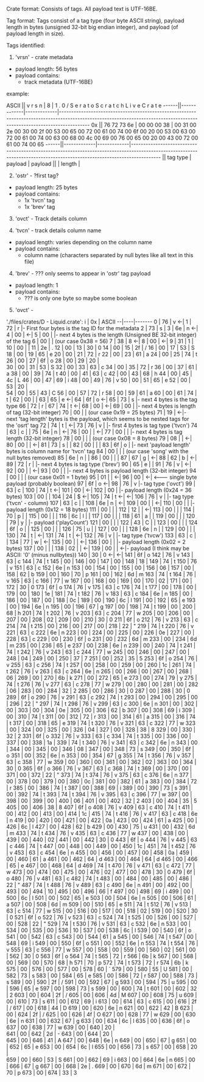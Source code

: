 Crate format:
Consists of tags.
All payload text is UTF-16BE.

Tag format:
Tags consist of a tag type (four byte ASCII string), payload length in bytes (unsigned 32-bit big endian integer), and payload (of payload length in size).

Tags identified:

1. 'vrsn' - crate metadata
  - payload length: 56 bytes
  - payload contains:
    - track metadata (UTF-16BE)

example:

ASCII || v  r  s  n  |          8  |    1     .     0     /     S     e     r     a     t     o           S     c     r     a     t     c     h     L     i     v     e           C     r     a     t     e
------||-------------|-------------|------------------------------------------------------------------------------------------------------------------------------------------------------------------------
   0x || 76 72 73 6e | 00 00 00 38 | 00 31 00 2e 00 30 00 2f 00 53 00 65 00 72 00 61 00 74 00 6f 00 20 00 53 00 63 00 72 00 61 00 74 00 63 00 68 00 4c 00 69 00 76 00 65 00 20 00 43 00 72 00 61 00 74 00 65
------||-------------|-------------|------------------------------------------------------------------------------------------------------------------------------------------------------------------------
      ||  tag type   |    payload  |   payload
      ||             |    length   |


2. 'ostr' - ?first tag?
  - payload length: 25 bytes
  - payload contains:
    - 1x 'tvcn' tag
    - 1x 'brev' tag

3. 'ovct' - Track details column 

3. 'tvcn' - track details column name
  - payload length: varies depending on the column name
  - payload contains:
    - column name (characters separated by null bytes like all text in this file)

4. 'brev' - ??? only seems to appear in 'ostr' tag payload
  - payload length: 1
  - payload contains:
    - ??? is only one byte so maybe some boolean

5. 'ovct' - 


'./files/crates/D - Liquid.crate':
i | 0x | ASCII
--|----|-------
0 | 76 | v  <-|
1 | 72 | r    |- First four bytes is the tag ID for the metadata
2 | 73 | s    |
3 | 6e | n  <-|
4 | 00 |    <-|
5 | 00 |      |- next 4 bytes is the length (Unsigned BE 32-bit integer) of the tag
6 | 00 |      |  (our case 0x38 = 56)
7 | 38 | 8  <-|
8 | 00 |    <-|
9 | 31 | 1    |
10 | 00 |     |
11 | 2e | .
12 | 00 | 
13 | 30 | 0
14 | 00 | 
15 | 2f | /
16 | 00 | 
17 | 53 | S
18 | 00 | 
19 | 65 | e
20 | 00 | 
21 | 72 | r
22 | 00 | 
23 | 61 | a
24 | 00 | 
25 | 74 | t
26 | 00 | 
27 | 6f | o
28 | 00 | 
29 | 20 |  
30 | 00 | 
31 | 53 | S
32 | 00 | 
33 | 63 | c
34 | 00 | 
35 | 72 | r
36 | 00 | 
37 | 61 | a
38 | 00 | 
39 | 74 | t
40 | 00 | 
41 | 63 | c
42 | 00 | 
43 | 68 | h
44 | 00 | 
45 | 4c | L
46 | 00 | 
47 | 69 | i
48 | 00 | 
49 | 76 | v
50 | 00 | 
51 | 65 | e
52 | 00 | 
53 | 20 |  
54 | 00 | 
55 | 43 | C
56 | 00 | 
57 | 72 | r
58 | 00 | 
59 | 61 | a
60 | 00 | 
61 | 74 | t   |
62 | 00 |     |
63 | 65 | e <-|
64 | 6f | o <-|
65 | 73 | s   |- next 4 bytes is the tag type
66 | 72 | r   |
67 | 74 | t <-|
68 | 00 |   <-|
69 | 00 |     |- next 4 bytes is length of tag (32-bit integer)
70 | 00 |     |  (our case 0x19 = 25 bytes)
71 | 19 |   <-|- next 'tag length' bytes is the payload, which seems to be nested tags for the 'osrt' tag
72 | 74 | t   | <-|
73 | 76 | v   |   |- first 4 bytes is tag type ('tvcn')
74 | 63 | c   |   |
75 | 6e | n   | <-|
76 | 00 |     | <-|
77 | 00 |     |   |- next 4 bytes is tag length (32-bit integer)
78 | 00 |     |   |  (our case 0x08 = 8 bytes)
79 | 08 |     | <-|
80 | 00 |     | <-|
81 | 73 | s   |   |
82 | 00 |     |   |
83 | 6f | o   |   |- next 'payload length' bytes is column name for 'tvcn' tag
84 | 00 |     |   |  (our case 'song' with the null bytes removed)
85 | 6e | n   |   |
86 | 00 |     |   |
87 | 67 | g   | <-|
88 | 62 | b   | <-|
89 | 72 | r   |   |- next 4 bytes is tag type ('brev')
90 | 65 | e   |   |
91 | 76 | v   | <-|
92 | 00 |     | <-|
93 | 00 |     |   |- next 4 bytes is payload length (32-bit integer)
94 | 00 |     |   |  (our case 0x01 = 1 byte)
95 | 01 |     | <-|
96 | 00 |   <-| <--- single byte payload (probably boolean)
97 | 6f | o   <-|
98 | 76 | v     |- tag type ('ovct')
99 | 63 | c     |
100 | 74 | t  <-|
101 | 00 |    <-|
102 | 00 |      |- payload length (0x24 = 36 bytes)
103 | 00 |      |
104 | 24 | $  <-|
105 | 74 | t  <-| <-|
106 | 76 | v    |   |- tag type ('tvcn' - column)
107 | 63 | c    |   |
108 | 6e | n    | <-|
109 | 00 |      | <-|
110 | 00 |      |   |- payload length (0x12 = 18 bytes)
111 | 00 |      |   |
112 | 12 |      | <-|
113 | 00 |      |   |
114 | 70 | p    |   |
115 | 00 |      |   |
116 | 6c | l    |   |
117 | 00 |      |   |
118 | 61 | a    |   |
119 | 00 |      |   |
120 | 79 | y    |   |- payload ('playCount')
121 | 00 |      |   |
122 | 43 | C    |   |
123 | 00 |      |   |
124 | 6f | o    |   |
125 | 00 |      |   |
126 | 75 | u    |   |
127 | 00 |      |   |
128 | 6e | n    |   |
129 | 00 |      |   |
130 | 74 | t    | <-|
131 | 74 | t    | <-|
132 | 76 | v    |   |- tag type ('tvcw')
133 | 63 | c    |   |
134 | 77 | w    | <-|
135 | 00 |      | <-|
136 | 00 |      |   |- payload length (0x02 = 2 bytes)
137 | 00 |      |   |
138 | 02 |      | <-|
139 | 00 |      | <-|- payload (I think may be ASCII: '0' (minus nullbytes))
140 | 30 | 0  <-| <-|
141 | 6f | o
142 | 76 | v
143 | 63 | c
144 | 74 | t
145 | 00 | 
146 | 00 | 
147 | 00 | 
148 | 18 | 
149 | 74 | t
150 | 76 | v
151 | 63 | c
152 | 6e | n
153 | 00 | 
154 | 00 | 
155 | 00 | 
156 | 06 | 
157 | 00 | 
158 | 62 | b
159 | 00 | 
160 | 70 | p
161 | 00 | 
162 | 6d | m
163 | 74 | t
164 | 76 | v
165 | 63 | c
166 | 77 | w
167 | 00 | 
168 | 00 | 
169 | 00 | 
170 | 02 | 
171 | 00 | 
172 | 30 | 0
173 | 6f | o
174 | 76 | v
175 | 63 | c
176 | 74 | t
177 | 00 | 
178 | 00 | 
179 | 00 | 
180 | 1e | 
181 | 74 | t
182 | 76 | v
183 | 63 | c
184 | 6e | n
185 | 00 | 
186 | 00 | 
187 | 00 | 
188 | 0c | 
189 | 00 | 
190 | 6c | l
191 | 00 | 
192 | 65 | e
193 | 00 | 
194 | 6e | n
195 | 00 | 
196 | 67 | g
197 | 00 | 
198 | 74 | t
199 | 00 | 
200 | 68 | h
201 | 74 | t
202 | 76 | v
203 | 63 | c
204 | 77 | w
205 | 00 | 
206 | 00 | 
207 | 00 | 
208 | 02 | 
209 | 00 | 
210 | 30 | 0
211 | 6f | o
212 | 76 | v
213 | 63 | c
214 | 74 | t
215 | 00 | 
216 | 00 | 
217 | 00 | 
218 | 22 | "
219 | 74 | t
220 | 76 | v
221 | 63 | c
222 | 6e | n
223 | 00 | 
224 | 00 | 
225 | 00 | 
226 | 0e | 
227 | 00 | 
228 | 63 | c
229 | 00 | 
230 | 6f | o
231 | 00 | 
232 | 6d | m
233 | 00 | 
234 | 6d | m
235 | 00 | 
236 | 65 | e
237 | 00 | 
238 | 6e | n
239 | 00 | 
240 | 74 | t
241 | 74 | t
242 | 76 | v
243 | 63 | c
244 | 77 | w
245 | 00 | 
246 | 00 | 
247 | 00 | 
248 | 04 | 
249 | 00 | 
250 | 37 | 7
251 | 00 | 
252 | 35 | 5
253 | 6f | o
254 | 76 | v
255 | 63 | c
256 | 74 | t
257 | 00 | 
258 | 00 | 
259 | 00 | 
260 | 1c | 
261 | 74 | t
262 | 76 | v
263 | 63 | c
264 | 6e | n
265 | 00 | 
266 | 00 | 
267 | 00 | 
268 | 06 | 
269 | 00 | 
270 | 6b | k
271 | 00 | 
272 | 65 | e
273 | 00 | 
274 | 79 | y
275 | 74 | t
276 | 76 | v
277 | 63 | c
278 | 77 | w
279 | 00 | 
280 | 00 | 
281 | 00 | 
282 | 06 | 
283 | 00 | 
284 | 32 | 2
285 | 00 | 
286 | 30 | 0
287 | 00 | 
288 | 30 | 0
289 | 6f | o
290 | 76 | v
291 | 63 | c
292 | 74 | t
293 | 00 | 
294 | 00 | 
295 | 00 | 
296 | 22 | "
297 | 74 | t
298 | 76 | v
299 | 63 | c
300 | 6e | n
301 | 00 | 
302 | 00 | 
303 | 00 | 
304 | 0e | 
305 | 00 | 
306 | 62 | b
307 | 00 | 
308 | 69 | i
309 | 00 | 
310 | 74 | t
311 | 00 | 
312 | 72 | r
313 | 00 | 
314 | 61 | a
315 | 00 | 
316 | 74 | t
317 | 00 | 
318 | 65 | e
319 | 74 | t
320 | 76 | v
321 | 63 | c
322 | 77 | w
323 | 00 | 
324 | 00 | 
325 | 00 | 
326 | 04 | 
327 | 00 | 
328 | 38 | 8
329 | 00 | 
330 | 32 | 2
331 | 6f | o
332 | 76 | v
333 | 63 | c
334 | 74 | t
335 | 00 | 
336 | 00 | 
337 | 00 | 
338 | 1a | 
339 | 74 | t
340 | 76 | v
341 | 63 | c
342 | 6e | n
343 | 00 | 
344 | 00 | 
345 | 00 | 
346 | 08 | 
347 | 00 | 
348 | 73 | s
349 | 00 | 
350 | 6f | o
351 | 00 | 
352 | 6e | n
353 | 00 | 
354 | 67 | g
355 | 74 | t
356 | 76 | v
357 | 63 | c
358 | 77 | w
359 | 00 | 
360 | 00 | 
361 | 00 | 
362 | 02 | 
363 | 00 | 
364 | 30 | 0
365 | 6f | o
366 | 76 | v
367 | 63 | c
368 | 74 | t
369 | 00 | 
370 | 00 | 
371 | 00 | 
372 | 22 | "
373 | 74 | t
374 | 76 | v
375 | 63 | c
376 | 6e | n
377 | 00 | 
378 | 00 | 
379 | 00 | 
380 | 0c | 
381 | 00 | 
382 | 61 | a
383 | 00 | 
384 | 72 | r
385 | 00 | 
386 | 74 | t
387 | 00 | 
388 | 69 | i
389 | 00 | 
390 | 73 | s
391 | 00 | 
392 | 74 | t
393 | 74 | t
394 | 76 | v
395 | 63 | c
396 | 77 | w
397 | 00 | 
398 | 00 | 
399 | 00 | 
400 | 06 | 
401 | 00 | 
402 | 32 | 2
403 | 00 | 
404 | 35 | 5
405 | 00 | 
406 | 38 | 8
407 | 6f | o
408 | 76 | v
409 | 63 | c
410 | 74 | t
411 | 00 | 
412 | 00 | 
413 | 00 | 
414 | 1c | 
415 | 74 | t
416 | 76 | v
417 | 63 | c
418 | 6e | n
419 | 00 | 
420 | 00 | 
421 | 00 | 
422 | 0a | 
423 | 00 | 
424 | 61 | a
425 | 00 | 
426 | 6c | l
427 | 00 | 
428 | 62 | b
429 | 00 | 
430 | 75 | u
431 | 00 | 
432 | 6d | m
433 | 74 | t
434 | 76 | v
435 | 63 | c
436 | 77 | w
437 | 00 | 
438 | 00 | 
439 | 00 | 
440 | 02 | 
441 | 00 | 
442 | 30 | 0
443 | 6f | o
444 | 76 | v
445 | 63 | c
446 | 74 | t
447 | 00 | 
448 | 00 | 
449 | 00 | 
450 | 1c | 
451 | 74 | t
452 | 76 | v
453 | 63 | c
454 | 6e | n
455 | 00 | 
456 | 00 | 
457 | 00 | 
458 | 0a | 
459 | 00 | 
460 | 61 | a
461 | 00 | 
462 | 64 | d
463 | 00 | 
464 | 64 | d
465 | 00 | 
466 | 65 | e
467 | 00 | 
468 | 64 | d
469 | 74 | t
470 | 76 | v
471 | 63 | c
472 | 77 | w
473 | 00 | 
474 | 00 | 
475 | 00 | 
476 | 02 | 
477 | 00 | 
478 | 30 | 0
479 | 6f | o
480 | 76 | v
481 | 63 | c
482 | 74 | t
483 | 00 | 
484 | 00 | 
485 | 00 | 
486 | 22 | "
487 | 74 | t
488 | 76 | v
489 | 63 | c
490 | 6e | n
491 | 00 | 
492 | 00 | 
493 | 00 | 
494 | 10 | 
495 | 00 | 
496 | 66 | f
497 | 00 | 
498 | 69 | i
499 | 00 | 
500 | 6c | l
501 | 00 | 
502 | 65 | e
503 | 00 | 
504 | 6e | n
505 | 00 | 
506 | 61 | a
507 | 00 | 
508 | 6d | m
509 | 00 | 
510 | 65 | e
511 | 74 | t
512 | 76 | v
513 | 63 | c
514 | 77 | w
515 | 00 | 
516 | 00 | 
517 | 00 | 
518 | 02 | 
519 | 00 | 
520 | 30 | 0
521 | 6f | o
522 | 76 | v
523 | 63 | c
524 | 74 | t
525 | 00 | 
526 | 00 | 
527 | 00 | 
528 | 22 | "
529 | 74 | t
530 | 76 | v
531 | 63 | c
532 | 6e | n
533 | 00 | 
534 | 00 | 
535 | 00 | 
536 | 10 | 
537 | 00 | 
538 | 6c | l
539 | 00 | 
540 | 6f | o
541 | 00 | 
542 | 63 | c
543 | 00 | 
544 | 61 | a
545 | 00 | 
546 | 74 | t
547 | 00 | 
548 | 69 | i
549 | 00 | 
550 | 6f | o
551 | 00 | 
552 | 6e | n
553 | 74 | t
554 | 76 | v
555 | 63 | c
556 | 77 | w
557 | 00 | 
558 | 00 | 
559 | 00 | 
560 | 02 | 
561 | 00 | 
562 | 30 | 0
563 | 6f | o
564 | 74 | t
565 | 72 | r
566 | 6b | k
567 | 00 | 
568 | 00 | 
569 | 00 | 
570 | 68 | h
571 | 70 | p
572 | 74 | t
573 | 72 | r
574 | 6b | k
575 | 00 | 
576 | 00 | 
577 | 00 | 
578 | 60 | `
579 | 00 | 
580 | 55 | U
581 | 00 | 
582 | 73 | s
583 | 00 | 
584 | 65 | e
585 | 00 | 
586 | 72 | r
587 | 00 | 
588 | 73 | s
589 | 00 | 
590 | 2f | /
591 | 00 | 
592 | 67 | g
593 | 00 | 
594 | 75 | u
595 | 00 | 
596 | 65 | e
597 | 00 | 
598 | 73 | s
599 | 00 | 
600 | 74 | t
601 | 00 | 
602 | 32 | 2
603 | 00 | 
604 | 2f | /
605 | 00 | 
606 | 4d | M
607 | 00 | 
608 | 75 | u
609 | 00 | 
610 | 73 | s
611 | 00 | 
612 | 69 | i
613 | 00 | 
614 | 63 | c
615 | 00 | 
616 | 2f | /
617 | 00 | 
618 | 44 | D
619 | 00 | 
620 | 6e | n
621 | 00 | 
622 | 42 | B
623 | 00 | 
624 | 2f | /
625 | 00 | 
626 | 4f | O
627 | 00 | 
628 | 77 | w
629 | 00 | 
630 | 6e | n
631 | 00 | 
632 | 67 | g
633 | 00 | 
634 | 6c | l
635 | 00 | 
636 | 6f | o
637 | 00 | 
638 | 77 | w
639 | 00 | 
640 | 20 |  
641 | 00 | 
642 | 2d | -
643 | 00 | 
644 | 20 |  
645 | 00 | 
646 | 41 | A
647 | 00 | 
648 | 6e | n
649 | 00 | 
650 | 67 | g
651 | 00 | 
652 | 65 | e
653 | 00 | 
654 | 6c | l
655 | 00 | 
656 | 73 | s
657 | 00 | 
658 | 20 |  
659 | 00 | 
660 | 53 | S
661 | 00 | 
662 | 69 | i
663 | 00 | 
664 | 6e | n
665 | 00 | 
666 | 67 | g
667 | 00 | 
668 | 2e | .
669 | 00 | 
670 | 6d | m
671 | 00 | 
672 | 70 | p
673 | 00 | 
674 | 33 | 3
